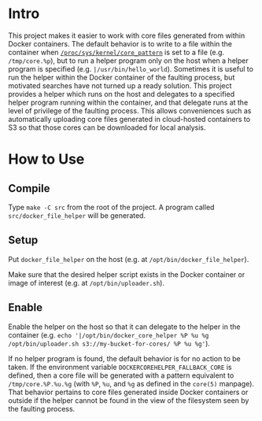 # Intro #

This project makes it easier to work with core files generated from within Docker containers.
The default behavior is to write to a file within the container when [`/proc/sys/kernel/core_pattern`](http://man7.org/linux/man-pages/man5/core.5.html) is set to a file (e.g. `/tmp/core.%p`), but to run a helper program only on the host when a helper program is specified (e.g. `|/usr/bin/hello_world`).
Sometimes it is useful to run the helper within the Docker container of the faulting process, but motivated searches have not turned up a ready solution.
This project provides a helper which runs on the host and delegates to a specified helper program running within the container, and that delegate runs at the level of privilege of the faulting process.
This allows conveniences such as automatically uploading core files generated in cloud-hosted containers to S3 so that those cores can be downloaded for local analysis.

# How to Use #

## Compile ##

Type `make -C src` from the root of the project.
A program called `src/docker_file_helper` will be generated.

## Setup ##

Put `docker_file_helper` on the host (e.g. at `/opt/bin/docker_file_helper`).

Make sure that the desired helper script exists in the Docker container or image of interest (e.g. at `/opt/bin/uploader.sh`).

## Enable ##

Enable the helper on the host so that it can delegate to the helper in the container (e.g. `echo '|/opt/bin/docker_core_helper %P %u %g /opt/bin/uploader.sh s3://my-bucket-for-cores/ %P %u %g'`).

If no helper program is found, the default behavior is for no action to be taken.
If the environment variable `DOCKERCOREHELPER_FALLBACK_CORE` is defined, then a core file will be generated with a pattern equivalent to `/tmp/core.%P.%u.%g` (with `%P`, `%u`, and `%g` as defined in the `core(5)` manpage).
That behavior pertains to core files generated inside Docker containers or outside if the helper cannot be found in the view of the filesystem seen by the faulting process.
